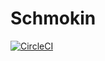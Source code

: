# Schmokin

[![CircleCI](https://circleci.com/gh/reaandrew/surge/tree/master.svg?style=svg)](https://circleci.com/gh/reaandrew/surge/tree/master)

